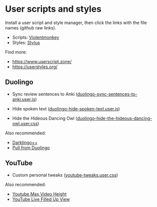 # User scripts and styles

Install a user script and style manager, then click the links with the file names (github raw links).

- Scripts: [Violentmonkey](https://violentmonkey.github.io/)
- Styles: [Stylus](https://add0n.com/stylus.html)

Find more:

- <https://www.userscript.zone/>
- <https://userstyles.org/>

## Duolingo

- Sync review sentences to Anki ([duolingo-sync-sentences-to-anki.user.js](https://github.com/gambhiro/user-scripts-styles/raw/main/duolingo-sync-sentences-to-anki.user.js))

- Hide spoken text ([duolingo-hide-spoken-text.user.js](https://github.com/gambhiro/user-scripts-styles/raw/main/duolingo-hide-spoken-text.user.js))

- Hide the Hideous Dancing Owl ([duolingo-hide-the-hideous-dancing-owl.user.css](https://github.com/gambhiro/user-scripts-styles/raw/main/duolingo-hide-the-hideous-dancing-owl.user.css))

Also recommended:

- [Darklingo++](https://userstyles.org/styles/169205/darklingo)
- [Pull from Duolingo](https://ankiweb.net/shared/info/557761805)

## YouTube

- Custom personal tweaks ([youtube-tweaks.user.css](https://github.com/gambhiro/user-scripts-styles/raw/main/youtube-tweaks.user.css))

Also recommended:

- [Youtube Max Video Height](https://github.com/popiazaza/Youtube-Max-Video-Height)
- [YouTube Live Filled Up View](https://greasyfork.org/en/scripts/394945-youtube-live-filled-up-view)
